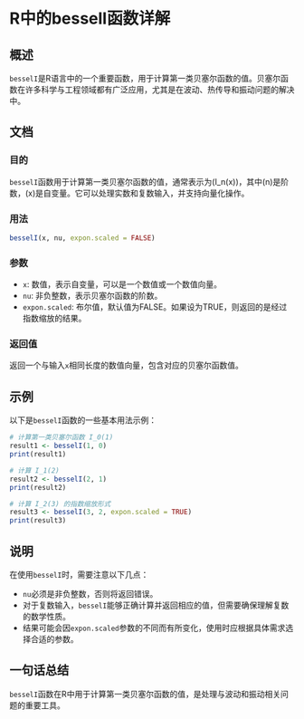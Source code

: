 <!--
Meta Description: # R中的besselI函数详解 ## 概述 `besselI`是R语言中的一个重要函数，用于计算第一类贝塞尔函数的值。贝塞尔函数在许多科学与工程领域都有广泛应用，尤其是在波动、热传导和振动问题的解决中。 ## 文档 ### 目的 `besselI`函数用于计算第一类贝塞尔函数的值，通常表示为\(I...
Meta Keywords: besseli, expon, scaled, print, result1
-->

# R中的besselI函数详解

## 概述
`besselI`是R语言中的一个重要函数，用于计算第一类贝塞尔函数的值。贝塞尔函数在许多科学与工程领域都有广泛应用，尤其是在波动、热传导和振动问题的解决中。

## 文档
### 目的
`besselI`函数用于计算第一类贝塞尔函数的值，通常表示为\(I_n(x)\)，其中\(n\)是阶数，\(x\)是自变量。它可以处理实数和复数输入，并支持向量化操作。

### 用法
```R
besselI(x, nu, expon.scaled = FALSE)
```

### 参数
- `x`: 数值，表示自变量，可以是一个数值或一个数值向量。
- `nu`: 非负整数，表示贝塞尔函数的阶数。
- `expon.scaled`: 布尔值，默认值为FALSE。如果设为TRUE，则返回的是经过指数缩放的结果。

### 返回值
返回一个与输入`x`相同长度的数值向量，包含对应的贝塞尔函数值。

## 示例
以下是`besselI`函数的一些基本用法示例：

```R
# 计算第一类贝塞尔函数 I_0(1)
result1 <- besselI(1, 0)
print(result1)

# 计算 I_1(2)
result2 <- besselI(2, 1)
print(result2)

# 计算 I_2(3) 的指数缩放形式
result3 <- besselI(3, 2, expon.scaled = TRUE)
print(result3)
```

## 说明
在使用`besselI`时，需要注意以下几点：
- `nu`必须是非负整数，否则将返回错误。
- 对于复数输入，`besselI`能够正确计算并返回相应的值，但需要确保理解复数的数学性质。
- 结果可能会因`expon.scaled`参数的不同而有所变化，使用时应根据具体需求选择合适的参数。

## 一句话总结
`besselI`函数在R中用于计算第一类贝塞尔函数的值，是处理与波动和振动相关问题的重要工具。